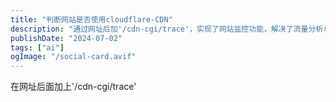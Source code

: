 ```yaml
---
title: "判断网站是否使用cloudflare-CDN"
description: "通过网址后加'/cdn-cgi/trace'，实现了网站监控功能，解决了流量分析与性能优化难题。"
publishDate: "2024-07-02"
tags: ["ai"]
ogImage: "/social-card.avif"
---
```


<!-- more --> 
在网址后面加上'/cdn-cgi/trace'